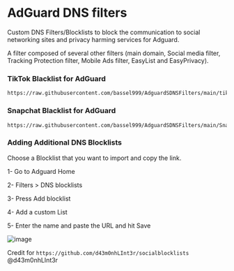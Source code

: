 # AdGuard DNS filters
Custom DNS Filters/Blocklists to block the communication to social networking sites and privacy harming services for Adguard.


A filter composed of several other filters (main domain, Social media filter, Tracking Protection filter, Mobile Ads filter, EasyList and EasyPrivacy).



### TikTok Blacklist for AdGuard

```
https://raw.githubusercontent.com/bassel999/AdguardSDNSFilters/main/tiktok/tiktokblocklist.txt
```


### Snapchat Blacklist for AdGuard

```
https://raw.githubusercontent.com/bassel999/AdguardSDNSFilters/main/Snapchat/snapchatblocklist.txt
```

### Adding Additional DNS Blocklists
Choose a Blocklist that you want to import and copy the link.

1- Go to Adguard Home

2- Filters > DNS blocklists

3- Press Add blocklist

4- Add a custom List

5- Enter the name and paste the URL and hit Save

![image](https://user-images.githubusercontent.com/35703148/149050219-23275e53-a983-4858-8c43-7ea84092e717.png)



Credit for ```https://github.com/d43m0nhLInt3r/socialblocklists``` @d43m0nhLInt3r
